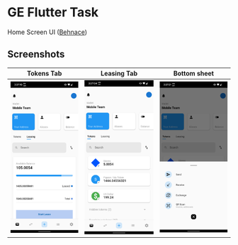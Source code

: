 # GE Flutter Task

Home Screen UI ([Behnace](https://www.behance.net/gallery/108001411/Waves-Wallet-Crypto-App))

## Screenshots

Tokens Tab                 |  Leasing Tab              |  Bottom sheet   
:-------------------------:|:-------------------------:|:-------------------------:
![](screenshots/2.png)     |![](screenshots/3.png)     |![](screenshots/1.png)
